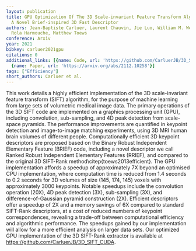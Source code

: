 ```yaml
---
layout: publication
title: GPU Optimization Of The 3D Scale-invariant Feature Transform Algorithm And
  A Novel Brief-inspired 3D Fast Descriptor
authors: Jean-Baptiste Carluer, Laurent Chauvin, Jie Luo, William M. Wells, Ines MacHado,
  Rola Harmouche, Matthew Toews
conference: Arxiv
year: 2021
bibkey: carluer2021gpu
citations: 0
additional_links: [{name: Code, url: 'https://github.com/CarluerJB/3D_SIFT_CUDA'},
  {name: Paper, url: 'https://arxiv.org/abs/2112.10258'}]
tags: ["Efficiency"]
short_authors: Carluer et al.
---
```

This work details a highly efficient implementation of the 3D scale-invariant
feature transform (SIFT) algorithm, for the purpose of machine learning from
large sets of volumetric medical image data. The primary operations of the 3D
SIFT code are implemented on a graphics processing unit (GPU), including
convolution, sub-sampling, and 4D peak detection from scale-space pyramids. The
performance improvements are quantified in keypoint detection and
image-to-image matching experiments, using 3D MRI human brain volumes of
different people. Computationally efficient 3D keypoint descriptors are
proposed based on the Binary Robust Independent Elementary Feature (BRIEF)
code, including a novel descriptor we call Ranked Robust Independent Elementary
Features (RRIEF), and compared to the original 3D SIFT-Rank
method\citep\{toews2013efficient\}. The GPU implementation affords a speedup of
approximately 7X beyond an optimised CPU implementation, where computation time
is reduced from 1.4 seconds to 0.2 seconds for 3D volumes of size (145, 174,
145) voxels with approximately 3000 keypoints. Notable speedups include the
convolution operation (20X), 4D peak detection (3X), sub-sampling (3X), and
difference-of-Gaussian pyramid construction (2X). Efficient descriptors offer a
speedup of 2X and a memory savings of 6X compared to standard SIFT-Rank
descriptors, at a cost of reduced numbers of keypoint correspondences,
revealing a trade-off between computational efficiency and algorithmic
performance. The speedups gained by our implementation will allow for a more
efficient analysis on larger data sets. Our optimized GPU implementation of the
3D SIFT-Rank extractor is available at
https://github.com/CarluerJB/3D_SIFT_CUDA.